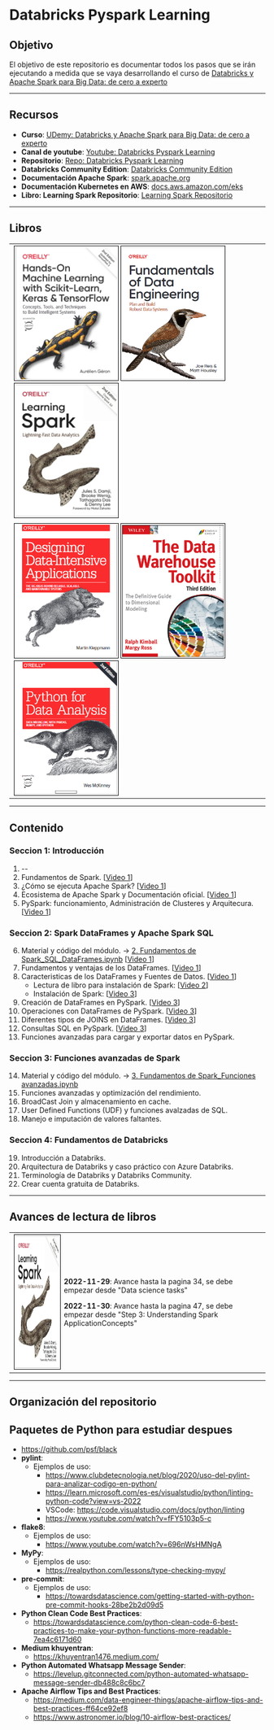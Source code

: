 # Databricks Pyspark Learning

## Objetivo
El objetivo de este repositorio es documentar todos los pasos que se irán ejecutando a medida que se vaya desarrollando el curso de <a href="https://www.udemy.com/share/105xCs3@-eoDtVbZvDfj-nAU4BB-diKG0bm65zvI7bHf6OfHbPodXbLAGmAC2yDYtGsKEf5-/" target="_blank">Databricks y Apache Spark para Big Data: de cero a experto</a>
___________
## Recursos

- **Curso**: <a href="https://www.udemy.com/share/105xCs3@-eoDtVbZvDfj-nAU4BB-diKG0bm65zvI7bHf6OfHbPodXbLAGmAC2yDYtGsKEf5-/" target="_blank">UDemy: Databricks y Apache Spark para Big Data: de cero a experto</a>
- **Canal de youtube**: <a href="https://youtube.com/playlist?list=PLyLR_xjGDGcAwt7jmaBW1lAYspcpswRYy" target="_blank">Youtube: Databricks Pyspark Learning</a>
- **Repositorio**: <a href="https://github.com/fnsalinas/databricks_pyspark_learning.git" target="_blank">Repo: Databricks Pyspark Learning</a>
- **Databricks Community Edition**: <a href="https://community.cloud.databricks.com/login.html" target="_blank">Databricks Community Edition</a>  
- **Documentación Apache Spark**:  <a href="https://spark.apache.org/">spark.apache.org</a>
- **Documentación Kubernetes en AWS**: <a href="https://docs.aws.amazon.com/eks/">docs.aws.amazon.com/eks</a>
- **Libro: Learning Spark Repositorio**: <a href="https://github.com/fnsalinas/LearningSparkV2" target="_blank">Learning Spark Repositorio</a>
___________
## Libros

<table>
    <tr>
        <td>
            <a href="https://1drv.ms/b/s!AniDXLYsIpTn3d9iZUveqV2Vo4HQUw?e=tYixzl" target="_blank">
                <img style="border:1px solid black; margin:2px; padding:2px;" src="img/ml.png" width="200" height="260" align="left"></img>
            </a>
            <a href="https://1drv.ms/b/s!AniDXLYsIpTn3d9eGCdC6uVoyqbvsg?e=GbIlTU" target="_blank">
                <img style="border:1px solid black; margin:2px; padding:2px;" src="img/fd.png" width="200" height="260" align="left"></img>
            </a>
            <a href="https://1drv.ms/b/s!AniDXLYsIpTn3d9fMFZmWvQeCUcCGA?e=L5TLd3" target="_blank">
                <img style="border:1px solid black; margin:2px; padding:2px;" src="img/ls.png" width="200" height="260" align="left"></img>
            </a>
        </td>
    </tr>
    <tr>
        <td>
            <a href="https://1drv.ms/b/s!AniDXLYsIpTn3d9h-fp6EYTGvP-YRg?e=vsPC6Y" target="_blank">
                <img style="border:1px solid black; margin:2px; padding:2px;" src="img/dd.png" width="200" height="260" align="left"></img>
                </a>
            <a href="https://1drv.ms/b/s!AniDXLYsIpTn3d9g-DoucQS5mzqgmQ?e=bPfobE" target="_blank">
                <img style="border:1px solid black; margin:2px; padding:2px;" src="img/dw.png" width="200" height="260" align="left"></img>
            </a>
            <a href="https://1drv.ms/b/s!AniDXLYsIpTn3d9jO_hY1VE9TR8TbA?e=rhNanF" target="_blank">
                <img style="border:1px solid black; margin:2px; padding:2px;" src="img/pda.png" width="200" height="260" align="left"></img>
            </a>
        </td>
    </tr>
</table>


___________
## Contenido

### **Seccion 1**: Introducción
1. --
2. Fundamentos de Spark. [<a href="https://www.youtube.com/watch?v=bApGhYlbD5w">Video 1</a>]
3. ¿Cómo se ejecuta Apache Spark? [<a href="https://www.youtube.com/watch?v=bApGhYlbD5w">Video 1</a>]
4. Ecosistema de Apache Spark y Documentación oficial. [<a href="https://www.youtube.com/watch?v=bApGhYlbD5w">Video 1</a>]
5. PySpark: funcionamiento, Administración de Clusteres y Arquitecura. [<a href="https://www.youtube.com/watch?v=bApGhYlbD5w">Video 1</a>]
### **Seccion 2**: Spark DataFrames y Apache Spark SQL
6. Material y código del módulo. -> <a href="https://github.com/fnsalinas/databricks_pyspark_learning/blob/main/notebooks/2.%20Fundamentos%20de%20Spark_SQL_DataFrames.ipynb">2. Fundamentos de Spark_SQL_DataFrames.ipynb</a> [<a href="https://www.youtube.com/watch?v=bApGhYlbD5w">Video 1</a>]
7. Fundamentos y ventajas de los DataFrames. [<a href="https://www.youtube.com/watch?v=bApGhYlbD5w">Video 1</a>]
8. Caracteristicas de los DataFrames y Fuentes de Datos. [<a href="https://www.youtube.com/watch?v=bApGhYlbD5w">Video 1</a>]
    - Lectura de libro para instalación de Spark: [<a href="https://youtu.be/Xkz9cM5d9HY">Video 2</a>]
    - Instalación de Spark: [<a href="https://youtu.be/n5SFZoc-Ty4">Video 3</a>]
9. Creación de DataFrames en PySpark. [<a href="https://youtu.be/n5SFZoc-Ty4">Video 3</a>]
10. Operaciones con DataFrames de PySpark. [<a href="https://youtu.be/n5SFZoc-Ty4">Video 3</a>]
11. Diferentes tipos de JOINS en DataFrames. [<a href="https://youtu.be/n5SFZoc-Ty4">Video 3</a>]
12. Consultas SQL en PySpark. [<a href="https://youtu.be/n5SFZoc-Ty4">Video 3</a>]
13. Funciones avanzadas para cargar y exportar datos en PySpark. <!-- [<a href="">Video 4</a>] -->
### **Seccion 3**: Funciones avanzadas de Spark
14. Material y código del módulo. -> <a href="https://github.com/fnsalinas/databricks_pyspark_learning/blob/main/notebooks/3.%20Fundamentos%20de%20Spark_Funciones%20avanzadas.ipynb">3. Fundamentos de Spark_Funciones avanzadas.ipynb</a>
15. Funciones avanzadas y optimización del rendimiento. <!-- [<a href="">Video 4</a>] -->
16. BroadCast Join y almacenamiento en cache. <!-- [<a href="">Video 4</a>] -->
17. User Defined Functions (UDF) y funciones avalzadas de SQL. <!-- [<a href="">Video 4</a>] -->
18. Manejo e imputación de valores faltantes. <!-- [<a href="">Video 4</a>] -->
### **Seccion 4**: Fundamentos de Databricks
19. Introducción a Databriks. <!-- [<a href="">Video 4</a>] -->
20. Arquitectura de Databriks y caso práctico con Azure Databriks. <!-- [<a href="">Video 4</a>] -->
21. Terminología de Databriks y Databriks Community. <!-- [<a href="">Video 4</a>] -->
22. Crear cuenta gratuita de Databriks. <!-- [<a href="">Video 4</a>] -->
___________
## Avances de lectura de libros
<table>
    <tr>
        <td>
            <a href="https://1drv.ms/b/s!AniDXLYsIpTn3d9fMFZmWvQeCUcCGA?e=L5TLd3" target="_blank">
                <img style="border:1px solid black; margin:2px; padding:2px;" src="img/ls.png" width="200" height="260" align="left"></img>
            </a>
        </td>
        <td>
            <p><b>2022-11-29</b>: Avance hasta la pagina 34, se debe empezar desde "Data science tasks"</p>
            <p><b>2022-11-30</b>: Avance hasta la pagina 47, se debe empezar desde "Step 3: Understanding Spark ApplicationConcepts"</p>
        </td>
    </tr>
</table>


___________
## Organización del repositorio

## Paquetes de Python para estudiar despues
- https://github.com/psf/black
- **pylint**:
    - Ejemplos de uso:
        - https://www.clubdetecnologia.net/blog/2020/uso-del-pylint-para-analizar-codigo-en-python/
        - https://learn.microsoft.com/es-es/visualstudio/python/linting-python-code?view=vs-2022
        - VSCode: https://code.visualstudio.com/docs/python/linting
        - https://www.youtube.com/watch?v=fFY5103p5-c
- **flake8**:
    - Ejemplos de uso:
        - https://www.youtube.com/watch?v=696nWsHMNgA
- **MyPy**:
    - Ejemplos de uso:
        - https://realpython.com/lessons/type-checking-mypy/
- **pre-commit**:
    - Ejemplos de uso:
        - https://towardsdatascience.com/getting-started-with-python-pre-commit-hooks-28be2b2d09d5
- **Python Clean Code Best Practices**:
    - https://towardsdatascience.com/python-clean-code-6-best-practices-to-make-your-python-functions-more-readable-7ea4c6171d60
- **Medium khuyentran**:
    - https://khuyentran1476.medium.com/
- **Python Automated Whatsapp Message Sender**:
    - https://levelup.gitconnected.com/python-automated-whatsapp-message-sender-db488c8c6bc7
- **Apache Airflow Tips and Best Practices**:
    - https://medium.com/data-engineer-things/apache-airflow-tips-and-best-practices-ff64ce92ef8
    - https://www.astronomer.io/blog/10-airflow-best-practices/

